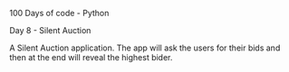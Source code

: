 100 Days of code - Python

Day 8 - Silent Auction

A Silent Auction application. The app will ask the users for their bids and then at the end will reveal the highest bider.